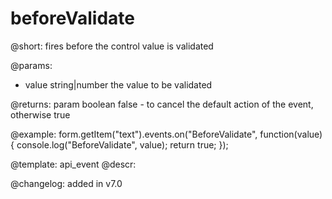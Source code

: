 beforeValidate
=============

@short: fires before the control value is validated
 

@params:
- value       string|number  the value to be validated

@returns:
param   boolean     false - to cancel the default action of the event, otherwise true

@example:
form.getItem("text").events.on("BeforeValidate", function(value) {
    console.log("BeforeValidate", value);
    return true;
});


@template: api_event
@descr:


@changelog: added in v7.0
